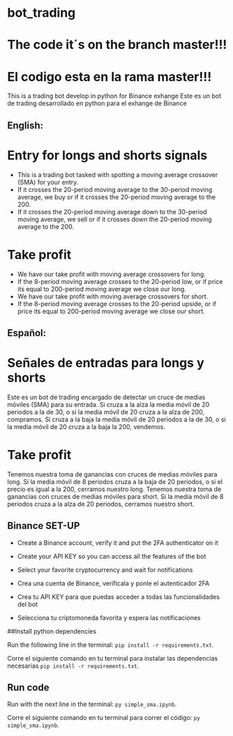 # bot_trading 

# The code it´s on the branch master!!!

# El codigo esta en la rama master!!!

This is a trading bot develop in python for Binance exhange
Este es un bot de trading desarrollado en python para el exhange de Binance

## English:
# Entry for longs and shorts signals
- This is a trading bot tasked with spotting a moving average crossover (SMA) for your entry.
- If it crosses the 20-period moving average to the 30-period moving average, we buy or if it crosses the 20-period moving average to the 200.
- If it crosses the 20-period moving average down to the 30-period moving average, we sell or if it crosses down the 20-period moving average to the 200.
# Take profit
- We have our take profit with moving average crossovers for long.
- If the 8-period moving average crosses to the 20-period low, or if price its equal to 200-period moving average we close our long.
- We have our take profit with moving average crossovers for short.
- If the 8-period moving average crosses to the 20-period upside, or if price its equal to 200-period moving average we close our short.

## Español:
# Señales de entradas para longs y shorts
Este es un bot de trading encargado de detectar un cruce de medias móviles (SMA) para su entrada.
Si cruza a la alza la media móvil de 20 periodos a la de 30, o si la media móvil de 20 cruza a la alza de 200, compramos.
Si cruza a la baja la media móvil de 20 periodos a la de 30, o si la media móvil de 20 cruza a la baja la 200, vendemos.
# Take profit 
Tenemos nuestra toma de ganancias con cruces de medias móviles para long.
Si la media móvil de 8 periodos cruza a la baja de 20 periodos, o si el precio es igual a la 200, cerramos nuestro long.
Tenemos nuestra toma de ganancias con cruces de medias móviles para short.
Si la media móvil de 8 periodos cruza a la alza de 20 periodos, cerramos nuestro short.

## Binance SET-UP
-    Create a Binance account, verify it and put the 2FA authenticator on it
-    Create your API KEY so you can access all the features of the bot
-    Select your favorite cryptocurrency and wait for notifications

-    Crea una cuenta de Binance, verificala y ponle el autenticador 2FA
-    Crea tu API KEY para que puedas acceder a todas las funcionalidades del bot
-    Selecciona tu criptomoneda favorita y espera las notificaciones 

##Install python dependencies 

Run the following line in the terminal: `pip install -r requirements.txt`.

Corre el siguiente comando en tu terminal para instalar las dependencias necesarias `pip install -r requirements.txt`.

## Run code

Run with the next line in the terminal: `py simple_sma.ipynb`.

Corre el siguiente comando en tu terminal para correr el código: `py simple_sma.ipynb`.
